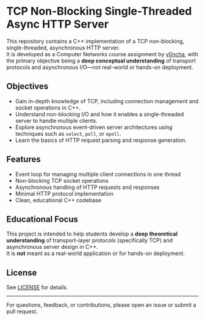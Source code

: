# TCP Non-Blocking Single-Threaded Async HTTP Server

This repository contains a C++ implementation of a TCP non-blocking, single-threaded, asynchronous HTTP server.  
It is developed as a Computer Networks course assignment by [y0ncha](https://github.com/y0ncha), with the primary objective being a **deep conceptual understanding** of transport protocols and asynchronous I/O—not real-world or hands-on deployment.

## Objectives

- Gain in-depth knowledge of TCP, including connection management and socket operations in C++.
- Understand non-blocking I/O and how it enables a single-threaded server to handle multiple clients.
- Explore asynchronous event-driven server architectures using techniques such as `select`, `poll`, or `epoll`.
- Learn the basics of HTTP request parsing and response generation.

## Features

- Event loop for managing multiple client connections in one thread
- Non-blocking TCP socket operations
- Asynchronous handling of HTTP requests and responses
- Minimal HTTP protocol implementation
- Clean, educational C++ codebase

## Educational Focus

This project is intended to help students develop a **deep theoretical understanding** of transport-layer protocols (specifically TCP) and asynchronous server design in C++.  
It is **not** meant as a real-world application or for hands-on deployment.

## License

See [LICENSE](LICENSE) for details.

---

For questions, feedback, or contributions, please open an issue or submit a pull request.
